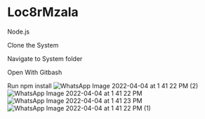 # Loc8rMzala
Node.js

Clone the System

Navigate to System folder

Open With Gitbash

Run npm install
![WhatsApp Image 2022-04-04 at 1 41 22 PM (2)](https://user-images.githubusercontent.com/75846202/166209361-dbe7e2d7-112d-4727-bac8-71275020ff38.jpeg)
![WhatsApp Image 2022-04-04 at 1 41 22 PM](https://user-images.githubusercontent.com/75846202/166209368-bc164af0-2b5f-430d-b488-ecaef5b4d9ae.jpeg)
![WhatsApp Image 2022-04-04 at 1 41 23 PM](https://user-images.githubusercontent.com/75846202/166209371-d9997de5-8e6f-4b8c-b9dd-4fe5a22ea2c3.jpeg)
![WhatsApp Image 2022-04-04 at 1 41 22 PM (1)](https://user-images.githubusercontent.com/75846202/166209375-cb0b2026-ce8b-4727-aa94-093da709e2a4.jpeg)
